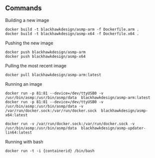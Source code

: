 ## Commands

Building a new image
```
docker build -t blackhawkdesign/asmp-arm -f Dockerfile.arm .
docker build -t blackhawkdesign/asmp-x64 -f Dockerfile.x64 .
```
Pushing the new image
```
docker push blackhawkdesign/asmp-arm
docker push blackhawkdesign/asmp-x64
```
Pulling the most recent image
```
docker pull blackhawkdesign/asmp-arm:latest
```
Running an image
```
docker run -p 81:81 --device=/dev/ttyUSB0 -v /usr/bin/asmp:/usr/bin/asmp/data  blackhawkdesign/asmp-arm:latest
docker run -p 81:81 --device=/dev/ttyUSB0 -v /usr/bin/asmp:/usr/bin/asmp/data -v /var/run/docker.sock:/var/run/docker.sock  blackhawkdesign/asmp-x64:latest
```
```
docker run -v /var/run/docker.sock:/var/run/docker.sock -v /usr/bin/asmp:/usr/bin/asmp/data  blackhawkdesign/asmp-updater-lin64:latest
```
Running with bash
```
docker run -t -i {containerid} /bin/bash
```